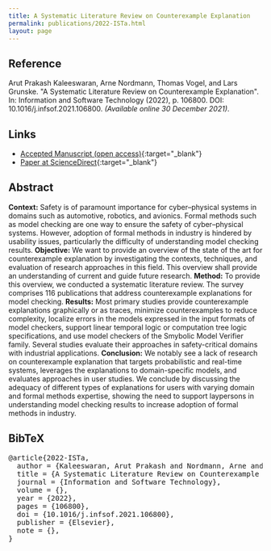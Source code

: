 ```yaml
---
title: A Systematic Literature Review on Counterexample Explanation
permalink: publications/2022-ISTa.html
layout: page
---
```


## Reference
Arut Prakash Kaleeswaran, Arne Nordmann, Thomas Vogel, and Lars Grunske. "A Systematic Literature Review on Counterexample Explanation". In: Information and Software Technology (2022), p. 106800. DOI: 10.1016/j.infsof.2021.106800. _(Available online 30 December 2021)_.


## Links
* [Accepted Manuscript (open access)](https://arxiv.org/abs/2201.03061){:target="_blank"}
* [Paper at ScienceDirect](https://doi.org/10.1016/j.infsof.2021.106800){:target="_blank"}


## Abstract
**Context:**
Safety is of paramount importance for cyber–physical systems in domains such as automotive, robotics, and avionics. Formal methods such as model checking are one way to ensure the safety of cyber–physical systems. However, adoption of formal methods in industry is hindered by usability issues, particularly the difficulty of understanding model checking results.
**Objective:**
We want to provide an overview of the state of the art for counterexample explanation by investigating the contexts, techniques, and evaluation of research approaches in this field. This overview shall provide an understanding of current and guide future research.
**Method:**
To provide this overview, we conducted a systematic literature review. The survey comprises 116 publications that address counterexample explanations for model checking.
**Results:**
Most primary studies provide counterexample explanations graphically or as traces, minimize counterexamples to reduce complexity, localize errors in the models expressed in the input formats of model checkers, support linear temporal logic or computation tree logic specifications, and use model checkers of the Smybolic Model Verifier family. Several studies evaluate their approaches in safety-critical domains with industrial applications.
**Conclusion:**
We notably see a lack of research on counterexample explanation that targets probabilistic and real-time systems, leverages the explanations to domain-specific models, and evaluates approaches in user studies. We conclude by discussing the adequacy of different types of explanations for users with varying domain and formal methods expertise, showing the need to support laypersons in understanding model checking results to increase adoption of formal methods in industry.


## BibTeX

<div class="bibtex">
<pre>@article{2022-ISTa,
  author = {Kaleeswaran, Arut Prakash and Nordmann, Arne and Vogel, Thomas and Grunske, Lars},
  title = {A Systematic Literature Review on Counterexample Explanation},
  journal = {Information and Software Technology},
  volume = {},
  year = {2022},
  pages = {106800},
  doi = {10.1016/j.infsof.2021.106800},
  publisher = {Elsevier},
  note = {},
}</pre>
</div>
